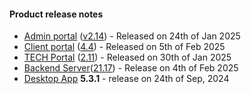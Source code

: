 #### Product release notes
* [Admin portal](/configs/release-notes/admin) ([v2.14](/configs/release-notes/admin/v2.15)) - Released on 24th of Jan 2025
* [Client portal](/configs/release-notes/portal) ([4.4](/configs/release-notes/portal/v4.4)) - Released on 5th of Feb 2025
* [TECH Portal](/configs/release-notes/tech) ([2.11](/configs/release-notes/tech/v2.11)) - Released on 30th of Jan 2025
* [Backend Server](/configs/release-notes/server)([21.17](/configs/release-notes/server)) - Release on 4th of Feb 2025
* [Desktop App](/configs/release-notes/desktop) **5.3.1** - release on 24th of Sep, 2024
